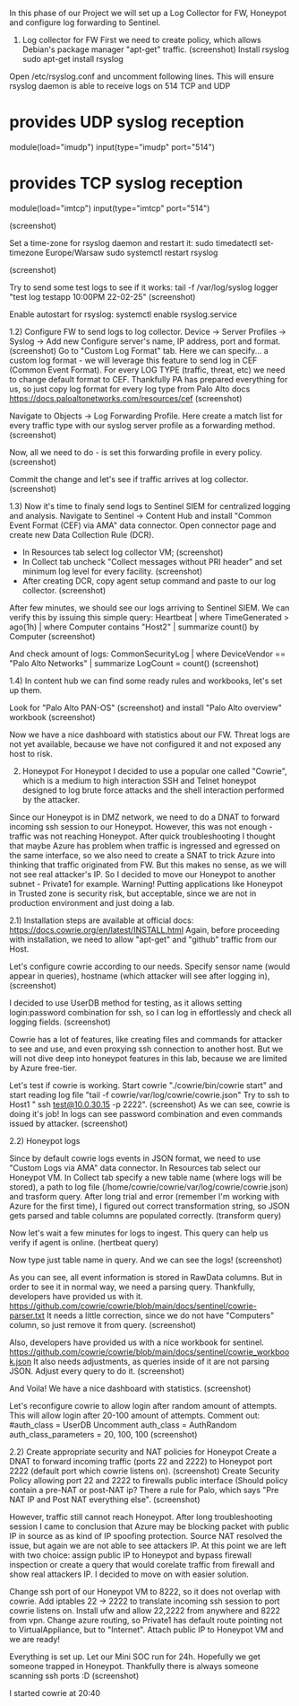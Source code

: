 In this phase of our Project we will set up a Log Collector for FW, Honeypot and configure log forwarding to Sentinel.

1) Log collector for FW
First we need to create policy, which allows Debian's package manager "apt-get" traffic. 
(screenshot)
Install rsyslog
sudo apt-get install rsyslog

Open /etc/rsyslog.conf and uncomment following lines. This will ensure rsyslog daemon is able to receive logs on 514 TCP and UDP

# provides UDP syslog reception
module(load="imudp")
input(type="imudp" port="514")
# provides TCP syslog reception
module(load="imtcp")
input(type="imtcp" port="514")

(screenshot)

Set a time-zone for rsyslog daemon and restart it:
sudo timedatectl set-timezone Europe/Warsaw
sudo systemctl restart rsyslog

(screenshot)

Try to send some test logs to see if it works:
tail -f /var/log/syslog
logger "test log testapp 10:00PM 22-02-25"
(screenshot)
 
Enable autostart for rsyslog:
systemctl enable rsyslog.service

1.2) Configure FW to send logs to log collector.
Device -> Server Profiles -> Syslog -> Add new
Configure server's name, IP address, port and format.
(screenshot)
Go to "Custom Log Format" tab. Here we can specify... a custom log format - we will leverage this feature to send log in CEF (Common Event Format). For every LOG TYPE (traffic, threat, etc) we need to change default format to CEF. Thankfully PA has prepared everything for us, so just copy log format for every log type from Palo Alto docs https://docs.paloaltonetworks.com/resources/cef
(screenshot)

Navigate to Objects -> Log Forwarding Profile. Here create a match list for every traffic type with our syslog server profile as a forwarding method.
(screenshot)

Now, all we need to do - is set this forwarding profile in every policy.
(screenshot)

Commit the change and let's see if traffic arrives at log collector.
(screenshot)

1.3) Now it's time to finaly send logs to Sentinel SIEM for centralized logging and analysis. 
Navigate to Sentinel -> Content Hub and install "Common Event Format (CEF) via AMA" data connector. Open connector page and create new Data Collection Rule (DCR). 
- In Resources tab select log collector VM; 
(screenshot)
- In Collect tab uncheck "Collect messages without PRI header" and set minimum log level for every facility. 
(screenshot)
- After creating DCR, copy agent setup command and paste to our log collector.
(screenshot)

After few minutes, we should see our logs arriving to Sentinel SIEM. We can verify this by issuing this simple query:
Heartbeat
| where TimeGenerated > ago(1h)
| where Computer contains "Host2"
| summarize count() by Computer
(screenshot)

And check amount of logs:
CommonSecurityLog
| where DeviceVendor == "Palo Alto Networks"
| summarize LogCount = count()
(screenshot)

1.4) In content hub we can find some ready rules and workbooks, let's set up them.

Look for "Palo Alto PAN-OS" 
(screenshot)
and install "Palo Alto overview" workbook
(screenshot)

Now we have a nice dashboard with statistics about our FW. Threat logs are not yet available, because we have not configured it and not exposed any host to risk.

2) Honeypot
For Honeypot I decided to use a popular one called "Cowrie", which is a medium to high interaction SSH and Telnet honeypot designed to log brute 
force attacks and the shell interaction performed by the attacker.

Since our Honeypot is in DMZ network, we need to do a DNAT to forward incoming ssh session to our Honeypot. However, this was not enough - traffic was not reaching Honeypot. After quick troubleshooting I thought that maybe Azure has problem when traffic is ingressed and egressed on the same interface, so we also need to create a SNAT to trick Azure into thinking that traffic originated from FW. But this makes no sense, as we will not see real attacker's IP. So I decided to move our Honeypot to another subnet - Private1 for example. 
Warning! Putting applications like Honeypot in Trusted zone is security risk, but acceptable, since we are not in production environment and just doing a lab.

2.1) Installation steps are available at official docs: https://docs.cowrie.org/en/latest/INSTALL.html
Again, before proceeding with installation, we need to allow "apt-get" and "github" traffic from our Host.

Let's configure cowrie according to our needs. Specify sensor name (would appear in queries), hostname (which attacker will see after logging in), 
(screenshot)

I decided to use UserDB method for testing, as it allows setting login:password combination for ssh, so I can log in effortlessly and check all logging fields.
(screenshot)

Cowrie has a lot of features, like creating files and commands for attacker to see and use, and even proxying ssh connection to another host. But we will not dive deep into honeypot features in this lab, because we are limited by Azure free-tier.

Let's test if cowrie is working. 
Start cowrie "./cowrie/bin/cowrie start" and start reading log file "tail -f cowrie/var/log/cowrie/cowrie.json"
Try to ssh to Host1 " ssh test@10.0.30.15 -p 2222". 
(screenshot)
As we can see, cowrie is doing it's job! In logs can see password combination and even commands issued by attacker.
(screenshot)

2.2) Honeypot logs

Since by default cowrie logs events in JSON format, we need to use "Custom Logs via AMA" data connector. 
In Resources tab select our Honeypot VM.
In Collect tab specify a new table name (where logs will be stored), a path to log file (/home/cowrie/cowrie/var/log/cowrie/cowrie.json) and trasform query. After long trial and error (remember I'm working with Azure for the first time), I figured out correct transformation string, so JSON gets parsed and table columns are populated correctly.
(transform query)

Now let's wait a few minutes for logs to ingest. This query can help us verify if agent is online.
(hertbeat query)

Now type just table name in query. And we can see the logs!
(screenshot)

As you can see, all event information is stored in RawData columns. But in order to see it in normal way, we need a parsing query. Thankfully, developers have provided us with it. https://github.com/cowrie/cowrie/blob/main/docs/sentinel/cowrie-parser.txt
It needs a little correction, since we do not have "Computers" column, so just remove it from query.
(screenshot)

Also, developers have provided us with a nice workbook for sentinel. 
https://github.com/cowrie/cowrie/blob/main/docs/sentinel/cowrie_workbook.json
It also needs adjustments, as queries inside of it are not parsing JSON. Adjust every query to do it.
(screenshot)

And Voila! We have a nice dashboard with statistics.
(screenshot)

Let's reconfigure cowrie to allow login after random amount of attempts. This will allow login after 20-100 amount of attempts.
Comment out:
#auth_class = UserDB
Uncomment
auth_class = AuthRandom
auth_class_parameters = 20, 100, 100
(screenshot)

2.2) Create appropriate security and NAT policies for Honeypot
Create a DNAT to forward incoming traffic (ports 22 and 2222) to Honeypot port 2222 (default port which cowrie listens on).
(screenshot)
Create Security Policy allowing port 22 and 2222 to firewalls public interface (Should policy contain a pre-NAT or post-NAT ip? There a rule for Palo, which says "Pre NAT IP and Post NAT everything else".
(screenshot)

However, traffic still cannot reach Honeypot. After long troubleshooting session I came to conclusion that Azure may be blocking packet with public IP in source as as kind of IP spoofing protection. Source NAT resolved the issue, but again we are not able to see attackers IP. At this point we are left with two choice: assign public IP to Honeypot and bypass firewall inspection or create a query that would corelate traffic from firewall and show real attackers IP. I decided to move on with easier solution. 

Change ssh port of our Honeypot VM to 8222, so it does not overlap with cowrie.
Add iptables 22 -> 2222 to translate incoming ssh session to port cowrie listens on.
Install ufw and allow 22,2222 from anywhere and 8222 from vpn. Change azure routing, so Private1 has default route pointing not to VirtualAppliance, but to "Internet". 
Attach public IP to Honeypot VM and we are ready!

Everything is set up. Let our Mini SOC run for 24h. Hopefully we get someone trapped in Honeypot. 
Thankfully there is always someone scanning ssh ports :D
(screenshot)

I started cowrie at 20:40
